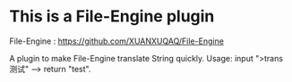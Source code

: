# This is a File-Engine plugin
File-Engine : https://github.com/XUANXUQAQ/File-Engine

A plugin to make File-Engine translate String quickly.
Usage: input ">trans 测试" --> return "test".